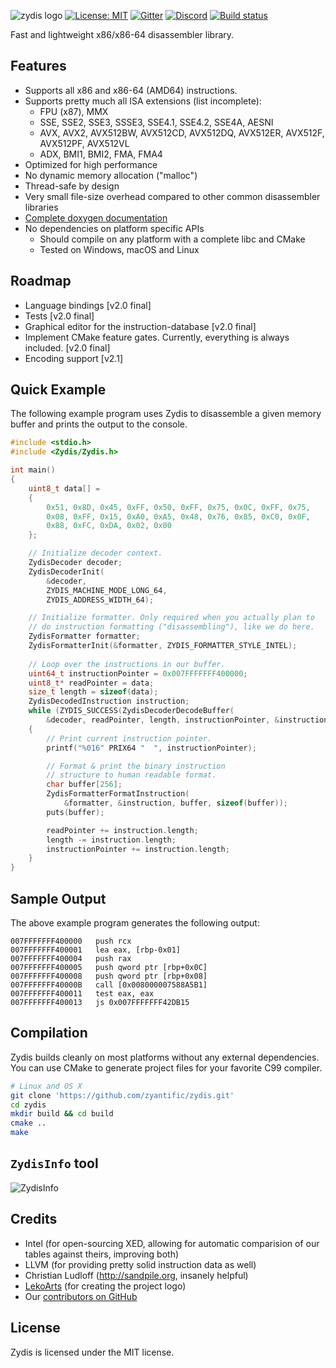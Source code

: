 ![zydis logo](https://mainframe.pw/u/P94JAqY9XSDdPedv.svg?x)
[![License: MIT](https://img.shields.io/badge/License-MIT-blue.svg)](https://opensource.org/licenses/MIT) [![Gitter](https://badges.gitter.im/zyantific/zyan-disassembler-engine.svg)](https://gitter.im/zyantific/zydis?utm_source=badge&utm_medium=badge&utm_campaign=pr-badge&utm_content=body_badge) [![Discord](https://img.shields.io/discord/390136917779415060.svg)](https://discordapp.com/channels/390136917779415060/390138781313007626) [![Build status](https://ci.appveyor.com/api/projects/status/2tad27q0b9v6qtga/branch/master?svg=true)](https://ci.appveyor.com/project/athre0z/zydis/branch/master)

Fast and lightweight x86/x86-64 disassembler library.

## Features

- Supports all x86 and x86-64 (AMD64) instructions.
- Supports pretty much all ISA extensions (list incomplete):
  - FPU (x87), MMX
  - SSE, SSE2, SSE3, SSSE3, SSE4.1, SSE4.2, SSE4A, AESNI
  - AVX, AVX2, AVX512BW, AVX512CD, AVX512DQ, AVX512ER, AVX512F, AVX512PF, AVX512VL
  - ADX, BMI1, BMI2, FMA, FMA4
- Optimized for high performance
- No dynamic memory allocation ("malloc")
- Thread-safe by design
- Very small file-size overhead compared to other common disassembler libraries
- [Complete doxygen documentation](https://www.zyantific.com/doc/zydis/index.html)
- No dependencies on platform specific APIs
  - Should compile on any platform with a complete libc and CMake
  - Tested on Windows, macOS and Linux

## Roadmap

- Language bindings [v2.0 final]
- Tests [v2.0 final]
- Graphical editor for the instruction-database [v2.0 final]
- Implement CMake feature gates. Currently, everything is always included. [v2.0 final]
- Encoding support [v2.1]

## Quick Example

The following example program uses Zydis to disassemble a given memory buffer and prints the output to the console.

```C
#include <stdio.h>
#include <Zydis/Zydis.h>

int main()
{
    uint8_t data[] =
    {
        0x51, 0x8D, 0x45, 0xFF, 0x50, 0xFF, 0x75, 0x0C, 0xFF, 0x75, 
        0x08, 0xFF, 0x15, 0xA0, 0xA5, 0x48, 0x76, 0x85, 0xC0, 0x0F, 
        0x88, 0xFC, 0xDA, 0x02, 0x00
    };

    // Initialize decoder context.
    ZydisDecoder decoder;
    ZydisDecoderInit(
        &decoder, 
        ZYDIS_MACHINE_MODE_LONG_64, 
        ZYDIS_ADDRESS_WIDTH_64);

    // Initialize formatter. Only required when you actually plan to
    // do instruction formatting ("disassembling"), like we do here.
    ZydisFormatter formatter;
    ZydisFormatterInit(&formatter, ZYDIS_FORMATTER_STYLE_INTEL);
  
    // Loop over the instructions in our buffer.
    uint64_t instructionPointer = 0x007FFFFFFF400000;
    uint8_t* readPointer = data;
    size_t length = sizeof(data);
    ZydisDecodedInstruction instruction;
    while (ZYDIS_SUCCESS(ZydisDecoderDecodeBuffer(
        &decoder, readPointer, length, instructionPointer, &instruction)))
    {
        // Print current instruction pointer.
        printf("%016" PRIX64 "  ", instructionPointer);

        // Format & print the binary instruction 
        // structure to human readable format.
        char buffer[256];
        ZydisFormatterFormatInstruction(
            &formatter, &instruction, buffer, sizeof(buffer));
        puts(buffer);

        readPointer += instruction.length;
        length -= instruction.length;
        instructionPointer += instruction.length;
    }
}
```

## Sample Output

The above example program generates the following output:

```
007FFFFFFF400000   push rcx
007FFFFFFF400001   lea eax, [rbp-0x01]
007FFFFFFF400004   push rax
007FFFFFFF400005   push qword ptr [rbp+0x0C]
007FFFFFFF400008   push qword ptr [rbp+0x08]
007FFFFFFF40000B   call [0x008000007588A5B1]
007FFFFFFF400011   test eax, eax
007FFFFFFF400013   js 0x007FFFFFFF42DB15
```

## Compilation

Zydis builds cleanly on most platforms without any external dependencies. You can use CMake to generate project files for your favorite C99 compiler.

```bash
# Linux and OS X
git clone 'https://github.com/zyantific/zydis.git'
cd zydis
mkdir build && cd build
cmake ..
make
```

## `ZydisInfo` tool
![ZydisInfo](https://raw.githubusercontent.com/zyantific/zydis/master/assets/screenshots/ZydisInfo.png)

## Credits
- Intel (for open-sourcing XED, allowing for automatic comparision of our tables against theirs, improving both)
- LLVM (for providing pretty solid instruction data as well)
- Christian Ludloff (http://sandpile.org, insanely helpful)
- [LekoArts](https://www.lekoarts.de/) (for creating the project logo)
- Our [contributors on GitHub](https://github.com/zyantific/zydis/graphs/contributors)

## License

Zydis is licensed under the MIT license.

